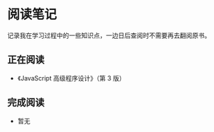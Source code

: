 # 阅读笔记

记录我在学习过程中的一些知识点，一边日后查阅时不需要再去翻阅原书。

## 正在阅读

-   《JavaScript 高级程序设计》（第 3 版）

## 完成阅读

-   暂无

